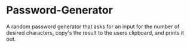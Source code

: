 # Password-Generator
A random password generator that asks for an input for the number of desired characters, copy's the result to the users clipboard, and prints it out.
